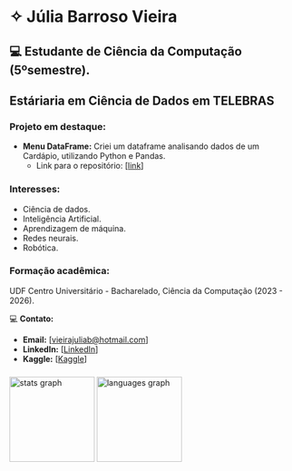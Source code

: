 # ✧ Júlia Barroso Vieira  
## 💻 Estudante de Ciência da Computação (5ºsemestre).
## Estáriaria em Ciência de Dados em TELEBRAS

### Projeto em destaque:
* **Menu DataFrame:** Criei um dataframe analisando dados de um Cardápio, utilizando Python e Pandas. 
  * Link para o repositório: [[link](https://github.com/juliaaviee/menu-dataframe)]

### Interesses:
* Ciência de dados.
* Inteligência Artificial.
* Aprendizagem de máquina.
* Redes neurais.
* Robótica.

### Formação acadêmica: 
UDF Centro Universitário - Bacharelado, Ciência da Computação (2023 - 2026).

💻  **Contato:**
* **Email:** [vieirajuliab@hotmail.com]
* **LinkedIn:** [[LinkedIn](https://www.linkedin.com/in/juliaaviee/)]
* **Kaggle:** [[Kaggle](https://www.kaggle.com/jliabvie)]

###

<p align="left"></p>

<div align="left">
  <img src="https://github-readme-stats.vercel.app/api?username=juliaaviee&hide_title=false&hide_rank=false&show_icons=true&include_all_commits=true&count_private=true&disable_animations=false&theme=codeSTACKr&locale=en&hide_border=true&order=1" height="150" alt="stats graph"  />
  <img src="https://github-readme-stats.vercel.app/api/top-langs?username=juliaaviee&locale=en&hide_title=false&layout=compact&card_width=320&langs_count=5&theme=codeSTACKr&hide_border=false&order=2" height="150" alt="languages graph"  />
</div>

###

###
